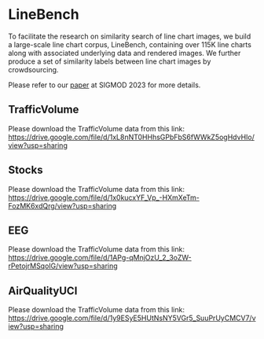 # LineBench

To facilitate the research on similarity search of line chart images, we build a large-scale line chart corpus, LineBench, containing over 115K line charts along with associated underlying data and rendered images.
We further produce a set of similarity labels between line chart images by crowdsourcing.

Please refer to our [paper](https://luoyuyu.vip/files/SIGMOD2023-LineNet.pdf) at SIGMOD 2023 for more details.


## TrafficVolume
Please download the TrafficVolume data from this link:
https://drive.google.com/file/d/1xL8nNT0HHhsGPbFbS6fWWkZ5ogHdvHIo/view?usp=sharing

## Stocks
Please download the TrafficVolume data from this link:
https://drive.google.com/file/d/1x0kucxYF_Vp_-HXmXeTm-FozMK6xdQrg/view?usp=sharing

## EEG
Please download the TrafficVolume data from this link:
https://drive.google.com/file/d/1APg-qMnjOzU_2_3oZW-rPetojrMSqoIG/view?usp=sharing

## AirQualityUCI
Please download the TrafficVolume data from this link:
https://drive.google.com/file/d/1y9ESyE5HUtNsNY5VGr5_SuuPrUyCMCV7/view?usp=sharing